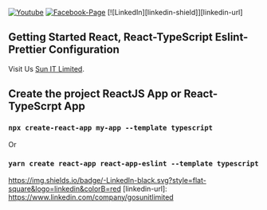 [![Youtube][youtube-shield]][youtube-url]
[![Facebook-Page][facebook-shield]][facebook-url]
[![LinkedIn][linkedin-shield]][linkedin-url]

## Getting Started React, React-TypeScript Eslint-Prettier Configuration

Visit Us [Sun IT Limited](http://www.sunitlimited.com).

## Create the project ReactJS App or React-TypeScrpt App

### `npx create-react-app my-app --template typescript`

Or

### `yarn create react-app react-app-eslint --template typescript`

[youtube-shield]: https://img.shields.io/badge/-Youtube-black.svg?style=flat-square&logo=youtube&color=blue&logoColor=red
[youtube-url]: https://www.youtube.com/watch?v=9i424dXt2Pk
[facebook-shield]: https://img.shields.io/badge/-Facebook-black.svg?style=flat-square&logo=facebook&color=pink&logoColor=blue
[facebook-url]: https://www.facebook.com/SunItLimited/

https://img.shields.io/badge/-LinkedIn-black.svg?style=flat-square&logo=linkedin&colorB=red
[linkedin-url]: https://www.linkedin.com/company/gosunitlimited
